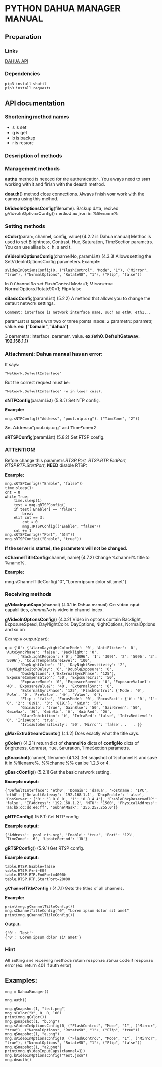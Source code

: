 # PYTHON DAHUA MANAGER MANUAL
## Preparation
### Links
[DAHUA API](https://dipp.dahuasecurity.com/integrationProtocols/112)

### Dependencies
    pip3 install shutil
    pip3 install requests

## API documentation
### Shortening method names
* s is set
* g is get
* b is backup
* r is restore

### Description of methods

### Management methods

**auth**() method is needed for the authentication. 
You always need to start working with it and finish with the deauth method.

**deauth**() method close connections. Always finish your work with the camera using this method.

**bVideoInOptionsConfig**(filename). Backup data, recived gVideoInOptionsConfig() method as json in %filename%

### Setting methods

**sColor**(param, channel, config, value) (4.2.2 in Dahua manual)
Method is used to set Brightness, Contrast, Hue, Saturation, TimeSection parametrs. You can use allias b, c, h, s and t.

**sVideoInOptionsConfig**(channelNo, paramList) (4.3.3)
Allows setting the SetVideoInOptionsConfig parameters. 
Example:
```
sVideoInOptionsConfig(0, ("FlashControl", "Mode", "1"), ("Mirror", "true"), ("NormalOptions", "Rotate90", "1"), ("Flip", "false"))
```
In 0 ChannelNo set FlashControl.Mode=1; Mirror=true; NormalOptions.Rotate90=1; Flip=false

**sBasicConfig**(paramList) (5.2.2)
A method that allows you to change the default network settings.
```
Comment: interface is network interface name, such as eth0, eth1...
```
paramList is tuples with two or three points inside:
2 parametrs: parametr, value.
**ex: ("Domain", "dahua")**

3 parametrs: interface, parametr, value.
**ex:(eth0, DefaultGateway, 192.168.1.1)**
### Attachment: Dahua manual has an error:
It says:
```
"NetWork.DefaultInterface"
```
But the correct request must be:
```
"Network.DefaultInterface" (w in lower case).
```

**sNTPConfig**(paramList) (5.8.2)
Set NTP config.

**Example:**

```
mng.sNTPConfig(("Address", "pool.ntp.org"), ("TimeZone", "2"))
```
Set Address="pool.ntp.org" and TimeZone=2

**sRTSPConfig**(paramList) (5.8.2)
Set RTSP config.

### ATTENTION!

Before change this parametrs *RTSP.Port, RTSP.RTP.EndPort, RTSP.RTP.StartPort*, **NEED** disable RTSP:

**Example:**
```
mng.sRTSPConfig(("Enable", "false"))
time.sleep(1)
cnt = 0
while True:
    time.sleep(1)
    test = mng.gRTSPConfig()
    if test['Enable'] == "false":
        break
    elif cnt == 3:
        cnt = 0
        mng.sRTSPConfig(("Enable", "false"))
    cnt += 1
mng.sRTSPConfig(("Port", "554"))
mng.sRTSPConfig(("Enable", "true"))
```
**If the server is started, the parameters will not be changed.**

**sChannelTitleConfig**(channel, name) (4.7.2)
Change %channel% title to %name%.

**Example:**

mng.sChannelTitleConfig("0", "Lorem ipsum dolor sit amet")

### Receiving methods

**gVideoInputCaps**(channel) (4.3.1 in Dahua manual)
Get video input capabilities, *channelNo* is video in channel index.

**gVideoInOptionsConfig**() (4.3.2)
Video in options contain Backlight, ExposureSpeed, DayNightColor. DayOptions, NightOptions, NormalOptions and so on

Example output(part):
```
q = {'0': {'AlarmDayNightColorMode': '0', 'AntiFlicker': '0', 'AutoSyncPhase': 'false', 'Backlight': '0',
       'BacklightRegion': {'0': '3096', '1': '3096', '2': '5096', '3': '5096'}, 'ColorTemperatureLevel': '100',
       'DayNightColor': '1', 'DayNightSensitivity': '2', 'DayNightSwitchDelay': '6', 'DoubleExposure': '0',
       'DuskOptions': {'ExternalSyncPhase': '125'}, 'ExposureCompensation': '50', 'ExposureIris': '50',
       'ExposureMode': '0', 'ExposureSpeed': '0', 'ExposureValue1': '40', 'ExposureValue2': '40', 'ExternalSync': '0',
       'ExternalSyncPhase': '125', 'FlashControl': {'Mode': '0', 'Pole': '0', 'PreValue': '40', 'Value': '0'},
       'Flip': 'false', 'FocusMode': '0', 'FocusRect': {'0': '0', '1': '0', '2': '8191', '3': '8191'}, 'Gain': '50',
       'GainAuto': 'true', 'GainBlue': '50', 'GainGreen': '50', 'GainMax': '50', 'GainMin': '0', 'GainRed': '50',
       'GlareInhibition': '0', 'InfraRed': 'false', 'InfraRedLevel': '0', 'IrisAuto': 'true',
       'IrisAutoSensitivity': '50', 'Mirror': 'false', . . . }}

```

**gMaxExtraStreamCounts**() (4.1.2) Does exactly what the title says.

**gColor**() (4.2.1) return dict of **channelNo** dicts of **configNo** dicts of Brightness, Contrast, Hue, Saturation, TimeSection parametrs.

**gSnapshot**(channel, filename) (4.1.3)
Get snapshot of %channel% and save it in %filename%.
%%channel%% can be 1,2,3 or 4.

**gBasicConfig**() (5.2.1)
Get the basic network setting.

**Example output:**
```
{'DefaultInterface': 'eth0', 'Domain': 'dahua', 'Hostname': 'IPC', 'eth0': {'DefaultGateway': '192.168.1.1', 'DhcpEnable': 'false', 'DnsServer': {'0': '8.8.8.8', '1': '8.8.4.4'}, 'EnableDhcpReservedIP': 'false', 'IPAddress': '192.168.1.2', 'MTU': '1500', 'PhysicalAddress': 'aa:bb:cc:dd:ee:ff', 'SubnetMask': '255.255.255.0'}}
```

**gNTPConfig**() (5.8.1)
Get NTP config

**Example output:**

```
{'Address': 'pool.ntp.org', 'Enable': 'true', 'Port': '123', 'TimeZone': '6', 'UpdatePeriod': '10'}
```

**gRTSPConfig**() (5.9.1)
Get RTSP config.

**Example output:**

```
table.RTSP.Enable=false
table.RTSP.Port=554
table.RTSP.RTP.EndPort=40000
table.RTSP.RTP.StartPort=20000
```

**gChannelTitleConfig**() (4.7.1)
Gets the titles of all channels.

**Example:**

```
print(mng.gChannelTitleConfig())
mng.sChannelTitleConfig("0", "Lorem ipsum dolor sit amet")
print(mng.gChannelTitleConfig())
```

**Output:**

```
{'0': 'Test'}
{'0': 'Lorem ipsum dolor sit amet'}
```

### Hint

All setting and receiving methods return response status code if response error (ex: return 401 if auth error)

## Examples:

```
mng = DahuaManager()

mng.auth()

mng.gSnapshot(1, "test.png")
mng.sColor("b", 0, 0, 100)
print(mng.gColor())
mng.gSnapshot(1, "b.png")
mng.sVideoInOptionsConfig(0, ("FlashControl", "Mode", "1"), ("Mirror", "true"), ("NormalOptions", "Rotate90", "1"), ("Flip", "true"))
mng.gSnapshot(1, "a.png")
mng.sVideoInOptionsConfig(0, ("FlashControl", "Mode", "1"), ("Mirror", "true"), ("NormalOptions", "Rotate90", "1"), ("Flip", "false"))
mng.gSnapshot(1, "a2.png")
print(mng.gVideoInputCaps(channel=1))
mng.bVideoInOptionsConfig("test.json")
mng.deauth()
```


